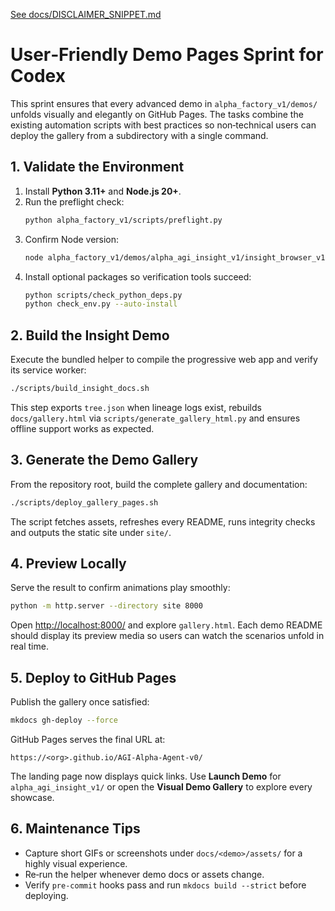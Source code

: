 [See docs/DISCLAIMER_SNIPPET.md](../docs/DISCLAIMER_SNIPPET.md)

# User‑Friendly Demo Pages Sprint for Codex

This sprint ensures that every advanced demo in `alpha_factory_v1/demos/` unfolds visually and elegantly on GitHub Pages. The tasks combine the existing automation scripts with best practices so non‑technical users can deploy the gallery from a subdirectory with a single command.

## 1. Validate the Environment
1. Install **Python 3.11+** and **Node.js 20+**.
2. Run the preflight check:
   ```bash
   python alpha_factory_v1/scripts/preflight.py
   ```
3. Confirm Node version:
   ```bash
   node alpha_factory_v1/demos/alpha_agi_insight_v1/insight_browser_v1/build/version_check.js
   ```
4. Install optional packages so verification tools succeed:
   ```bash
   python scripts/check_python_deps.py
   python check_env.py --auto-install
   ```

## 2. Build the Insight Demo
Execute the bundled helper to compile the progressive web app and verify its service worker:
```bash
./scripts/build_insight_docs.sh
```
This step exports `tree.json` when lineage logs exist, rebuilds
`docs/gallery.html` via `scripts/generate_gallery_html.py` and ensures offline
support works as expected.

## 3. Generate the Demo Gallery
From the repository root, build the complete gallery and documentation:
```bash
./scripts/deploy_gallery_pages.sh
```
The script fetches assets, refreshes every README, runs integrity checks and outputs the static site under `site/`.

## 4. Preview Locally
Serve the result to confirm animations play smoothly:
```bash
python -m http.server --directory site 8000
```
Open <http://localhost:8000/> and explore `gallery.html`. Each demo README should display its preview media so users can watch the scenarios unfold in real time.

## 5. Deploy to GitHub Pages
Publish the gallery once satisfied:
```bash
mkdocs gh-deploy --force
```
GitHub Pages serves the final URL at:
```
https://<org>.github.io/AGI-Alpha-Agent-v0/
```
The landing page now displays quick links. Use **Launch Demo** for `alpha_agi_insight_v1/` or open the **Visual Demo Gallery** to explore every showcase.

## 6. Maintenance Tips
- Capture short GIFs or screenshots under `docs/<demo>/assets/` for a highly visual experience.
- Re‑run the helper whenever demo docs or assets change.
- Verify `pre-commit` hooks pass and run `mkdocs build --strict` before deploying.
